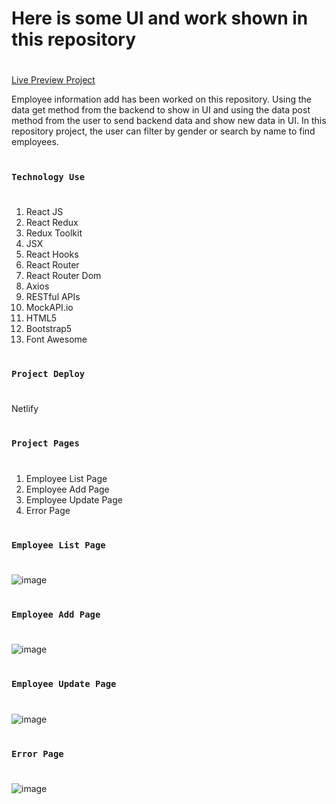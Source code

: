  # Here is some UI and work shown in this repository
#
[Live Preview Project](https://react-redux-crud-project.netlify.app/)

Employee information add has been worked on this repository. Using the data get method from the backend to show in UI and using the data post method from the user to send backend data and show new data in UI. In this repository project, the user can filter by gender or search by name to find employees.
#
### `Technology Use`
#
1. React JS
2. React Redux
3. Redux Toolkit
4. JSX
5. React Hooks
6. React Router
7. React Router Dom
8. Axios
9. RESTful APIs
10. MockAPI.io
11. HTML5
12. Bootstrap5
13. Font Awesome

#
### `Project Deploy`
#
Netlify

#
### `Project Pages`
#
1. Employee List Page
2. Employee Add Page
3. Employee Update Page
4. Error Page


#
### `Employee List Page`
#

![image](https://github.com/DeveloperOmarFaruk/react-redux-crud/assets/75971859/cedb1f8b-612a-4825-8e55-94b290f45220)



#
### `Employee Add Page`
#
![image](https://github.com/DeveloperOmarFaruk/react-redux-crud/assets/75971859/05e66581-e0c2-4549-b78e-f30ae7d613a7)

#
### `Employee Update Page`
#
![image](https://github.com/DeveloperOmarFaruk/react-redux-crud/assets/75971859/81ff2cfe-a465-4ed2-bf88-c748d18c9e38)


#
### `Error Page`
#
![image](https://github.com/DeveloperOmarFaruk/react-redux-crud/assets/75971859/cb622e9a-9268-4caf-a373-c017780bdade)

#



